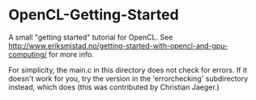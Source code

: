 OpenCL-Getting-Started
======================

A small "getting started" tutorial for OpenCL. See
http://www.eriksmistad.no/getting-started-with-opencl-and-gpu-computing/
for more info.

For simplicity, the main.c in this directory does not check for
errors. If it doesn't work for you, try the version in the
'errorchecking' subdirectory instead, which does (this was contributed
by Christian Jaeger.)

